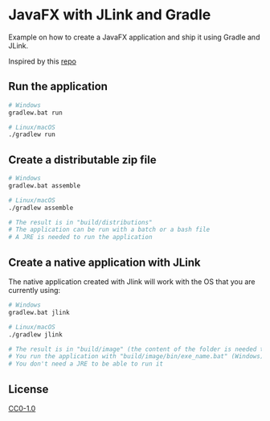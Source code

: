 # JavaFX with JLink and Gradle

Example on how to create a JavaFX application and ship it using Gradle and JLink.

Inspired by this [repo](https://bitbucket.org/FlPe/javafx_jlink_example/src/master/)

## Run the application
```bash
# Windows
gradlew.bat run

# Linux/macOS
./gradlew run
``` 

## Create a distributable zip file

```bash
# Windows
gradlew.bat assemble

# Linux/macOS
./gradlew assemble

# The result is in "build/distributions"
# The application can be run with a batch or a bash file
# A JRE is needed to run the application
``` 

## Create a native application with JLink

The native application created with Jlink will work with the OS that you are currently using:
```bash
# Windows
gradlew.bat jlink

# Linux/macOS
./gradlew jlink

# The result is in "build/image" (the content of the folder is needed to run the application)
# You run the application with "build/image/bin/exe_name.bat" (Windows) or "build/image/bin/exe_name" (Linux/macOS)
# You don't need a JRE to be able to run it
```  

## License

[CC0-1.0](./LICENSE)
